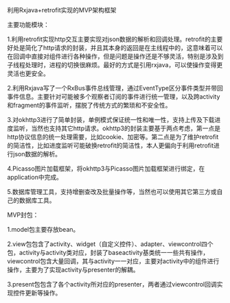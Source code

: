 利用Rxjava+retrofit实现的MVP架构框架

主要功能模块：

1.利用retrofit实现http交互主要实现对json数据的解析和回调处理。retrofit的主要好处是简化了http请求的封装，并且其本身的返回是在主线程中的，这意味着可以在回调中直接对组件进行各种操作，但是问题是操作还是不够灵活，特别是涉及到子线程处理时，进程的切换很麻烦。最好的方式是引用rxjava，可以使操作变得更灵活也更安全。

2.利用Rxjava写了一个RxBus事件总线管理，通过EventType区分事件类型并带回事件信息。主要针对可能被多个观察者订阅的事件进行统一管理，以及跨activity和fragment的事件监听，摆脱了传统方式的繁琐和不安全性。

3.对okhttp3进行了简单封装，单例模式保证统一性和唯一性，支持上传及下载进度监听，当然也支持其它http请求。okhttp3的封装主要基于两点考虑，第一点是http协议信息的统一处理需要，比如cookie、加密等。第二点是为了维护retrofit的简洁性，比如进度监听可能破换retrofit的简洁性，本人更偏向于利用retrofit进行json数据的解析。

4.Picasso图片加载框架，将okhttp3与Picasso图片加载框架进行绑定，在application中完成。

5.数据库管理工具，支持增删查改及批量操作等，当然也可以使用其它第三方或自己的数据库工具。

MVP封包：

1.model包主要存放bean。

2.view包包含了activity、widget（自定义控件）、adapter、viewcontrol四个包，activity与activity类对应，封装了baseactivity基类统一一些共有操作，viewcontrol包含大量回调，其与activity一一对应，主要对activity中的组件进行操作，主要为了实现activity与presenter的解耦。

3.present包包含了各个activity所对应的presenter，两者通过viewcontrol回调实现控件更新等操作。

